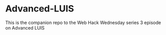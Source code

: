 # Advanced-LUIS
This is the companion repo to the Web Hack Wednesday series 3 episode on Advanced LUIS
